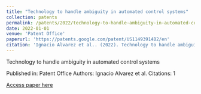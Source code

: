 ```yaml
---
title: "Technology to handle ambiguity in automated control systems"
collection: patents
permalink: /patents/2022/technology-to-handle-ambiguity-in-automated-contro
date: 2022-01-01
venue: 'Patent Office'
paperurl: 'https://patents.google.com/patent/US11493914B2/en'
citation: 'Ignacio Alvarez et al.. (2022). Technology to handle ambiguity in automated control systems. Patent Office.'
---
```


Technology to handle ambiguity in automated control systems

Published in: Patent Office
Authors: Ignacio Alvarez et al.
Citations: 1

[Access paper here](https://patents.google.com/patent/US11493914B2/en)
